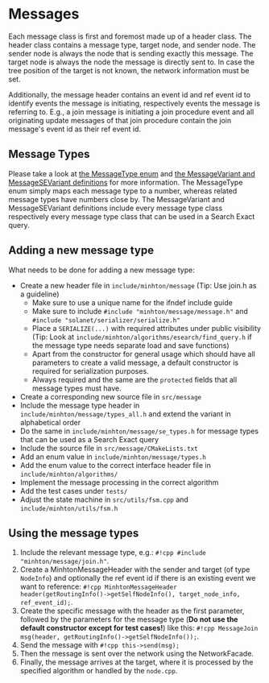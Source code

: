 # Messages

Each message class is first and foremost made up of a header class. The header class contains a message type, target node, and sender node. The sender node is always the node that is sending exactly this message. The target node is always the node the message is directly sent to. In case the tree position of the target is not known, the network information must be set.

Additionally, the message header contains an event id and ref event id to identify events the message is initiating, respectively events the message is referring to. E.g., a join message is initiating a join procedure event and all originating update messages of that join procedure contain the join message's event id as their ref event id.

## Message Types

Please take a look at [the MessageType enum](https://iml130.github.io/sola/doxygen/namespaceminhton.html#enum-members) and [the MessageVariant and MessageSEVariant definitions](https://iml130.github.io/sola/doxygen/namespaceminhton.html#typedef-members) for more information.
The MessageType enum simply maps each message type to a number, whereas related message types have numbers close by.
The MessageVariant and MessageSEVariant definitions include every message type class respectively every message type class that can be used in a Search Exact query.

## Adding a new message type

What needs to be done for adding a new message type:

- Create a new header file in `include/minhton/message` (Tip: Use join.h as a guideline)
    - Make sure to use a unique name for the ifndef include guide
    - Make sure to include `#include "minhton/message/message.h"` and `#include "solanet/serializer/serialize.h"`
    - Place a `SERIALIZE(...)` with required attributes under public visibility (Tip: Look at `include/minhton/algorithms/esearch/find_query.h` if the message type needs separate load and save functions)
    - Apart from the constructor for general usage which should have all parameters to create a valid message, a default constructor is required for serialization purposes.
    - Always required and the same are the `protected` fields that all message types must have.
- Create a corresponding new source file in `src/message`
- Include the message type header in `include/minhton/message/types_all.h` and extend the variant in alphabetical order
- Do the same in `include/minhton/message/se_types.h` for message types that can be used as a Search Exact query
- Include the source file in `src/message/CMakeLists.txt`
- Add an enum value in `include/minhton/message/types.h`
- Add the enum value to the correct interface header file in `include/minhton/algorithms/`
- Implement the message processing in the correct algorithm
- Add the test cases under `tests/`
- Adjust the state machine in `src/utils/fsm.cpp` and `include/minhton/utils/fsm.h`

## Using the message types

1. Include the relevant message type, e.g.: `#!cpp #include "minhton/message/join.h"`.
2. Create a MinhtonMessageHeader with the sender and target (of type `NodeInfo`) and optionally the ref event id if there is an existing event we want to reference: `#!cpp MinhtonMessageHeader header(getRoutingInfo()->getSelfNodeInfo(), target_node_info, ref_event_id);`.
3. Create the specific message with the header as the first parameter, followed by the parameters for the message type (**Do not use the default constructor except for test cases!**) like this: `#!cpp MessageJoin msg(header, getRoutingInfo()->getSelfNodeInfo());`.
4. Send the message with `#!cpp this->send(msg);`
5. Then the message is sent over the network using the NetworkFacade.
6. Finally, the message arrives at the target, where it is processed by the specified algorithm or handled by the `node.cpp`.
